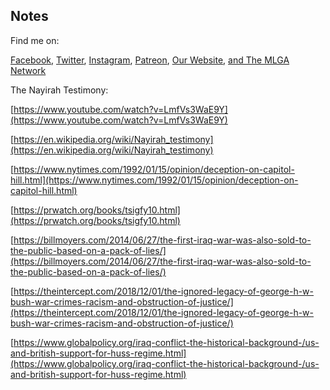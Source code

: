 ## Notes

Find me on:

[Facebook](https://facebook.com/thisismlga), [Twitter](https://twitter.com/thisismlga), [Instagram](https://instagram.com/thisismlga), [Patreon](https://www.patreon.com/ThisIsMLGA), [Our Website](https://thisismlga.com), [and The MLGA Network](https://mlganetwork.com)

The Nayirah Testimony:

[https://www.youtube.com/watch?v=LmfVs3WaE9Y](https://www.youtube.com/watch?v=LmfVs3WaE9Y)

[https://en.wikipedia.org/wiki/Nayirah_testimony](https://en.wikipedia.org/wiki/Nayirah_testimony)

[https://www.nytimes.com/1992/01/15/opinion/deception-on-capitol-hill.html](https://www.nytimes.com/1992/01/15/opinion/deception-on-capitol-hill.html)

[https://prwatch.org/books/tsigfy10.html](https://prwatch.org/books/tsigfy10.html)

[https://billmoyers.com/2014/06/27/the-first-iraq-war-was-also-sold-to-the-public-based-on-a-pack-of-lies/](https://billmoyers.com/2014/06/27/the-first-iraq-war-was-also-sold-to-the-public-based-on-a-pack-of-lies/)

[https://theintercept.com/2018/12/01/the-ignored-legacy-of-george-h-w-bush-war-crimes-racism-and-obstruction-of-justice/](https://theintercept.com/2018/12/01/the-ignored-legacy-of-george-h-w-bush-war-crimes-racism-and-obstruction-of-justice/)

[https://www.globalpolicy.org/iraq-conflict-the-historical-background-/us-and-british-support-for-huss-regime.html](https://www.globalpolicy.org/iraq-conflict-the-historical-background-/us-and-british-support-for-huss-regime.html)

